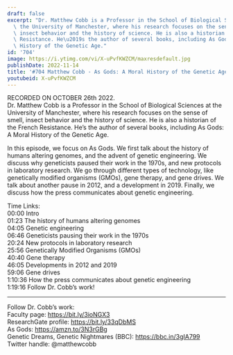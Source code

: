 ```yaml
---
draft: false
excerpt: "Dr. Matthew Cobb is a Professor in the School of Biological Sciences at\
  \ the University of Manchester, where his research focuses on the sense of smell,\
  \ insect behavior and the history of science. He is also a historian of the French\
  \ Resistance. He\u2019s the author of several books, including As Gods: A Moral\
  \ History of the Genetic Age."
id: '704'
image: https://i.ytimg.com/vi/X-uPvfKWZCM/maxresdefault.jpg
publishDate: 2022-11-14
title: '#704 Matthew Cobb - As Gods: A Moral History of the Genetic Age'
youtubeid: X-uPvfKWZCM
---
```

<div class="timelinks">

RECORDED ON OCTOBER 26th 2022.  
Dr. Matthew Cobb is a Professor in the School of Biological Sciences at the University of Manchester, where his research focuses on the sense of smell, insect behavior and the history of science. He is also a historian of the French Resistance. He’s the author of several books, including As Gods: A Moral History of the Genetic Age.

In this episode, we focus on As Gods. We first talk about the history of humans altering genomes, and the advent of genetic engineering. We discuss why geneticists paused their work in the 1970s, and new protocols in laboratory research. We go through different types of technology, like genetically modified organisms (GMOs), gene therapy, and gene drives. We talk about another pause in 2012, and a development in 2019. Finally, we discuss how the press communicates about genetic engineering.

Time Links:  
<time>00:00</time> Intro  
<time>01:23</time> The history of humans altering genomes  
<time>04:05</time> Genetic engineering  
<time>06:46</time> Geneticists pausing their work in the 1970s  
<time>20:24</time> New protocols in laboratory research  
<time>25:56</time> Genetically Modified Organisms (GMOs)  
<time>40:40</time> Gene therapy  
<time>46:05</time> Developments in 2012 and 2019  
<time>59:06</time> Gene drives  
<time>1:10:36</time> How the press communicates about genetic engineering  
<time>1:19:16</time> Follow Dr. Cobb’s work!

---

Follow Dr. Cobb’s work:  
Faculty page: https://bit.ly/3ioNGX3  
ResearchGate profile: https://bit.ly/33qDbMS  
As Gods: https://amzn.to/3N3rGBg  
Genetic Dreams, Genetic Nightmares (BBC): https://bbc.in/3gIA799  
Twitter handle: @matthewcobb
</div>

